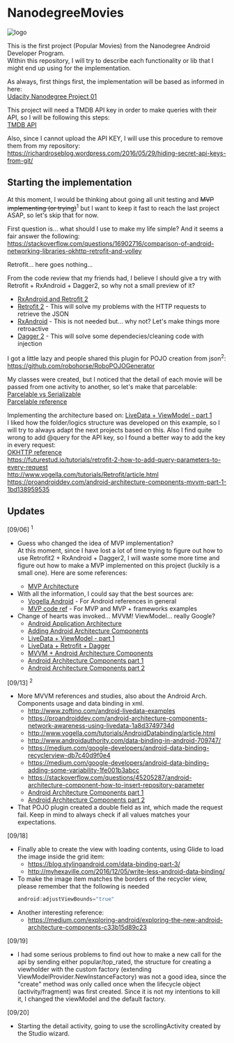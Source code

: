 # NanodegreeMovies

![logo][LOGO]<br>

This is the first project (Popular Movies) from the Nanodegree Android Developer Program.<br>
Within this repository, I will try to describe each functionality or lib that I might end up using for the implementation.

As always, first things first, the implementation will be based as informed in here:<br>
[Udacity Nanodegree Project 01][UDNANO]

This project will need a TMDB API key in order to make queries with their API, so I will be following this steps:<br>
[TMDB API][TMDBAPI]

Also, since I cannot upload the API KEY, I will use this procedure to remove them from my repository:<br>
https://richardroseblog.wordpress.com/2016/05/29/hiding-secret-api-keys-from-git/

## Starting the implementation

At this moment, I would be thinking about going all unit testing and ~~MVP implementing (or trying)~~<sup>1</sup> but I want to keep it fast to reach the last project ASAP, so let's skip that for now.

First question is... what should I use to make my life simple? And it seems a fair answer the following:<br>
https://stackoverflow.com/questions/16902716/comparison-of-android-networking-libraries-okhttp-retrofit-and-volley

Retrofit... here goes nothing...

From the code review that my friends had, I believe I should give a try with Retrofit + RxAndroid + Dagger2, so why not a small preview of it?
* [RxAndroid and Retrofit 2][RXNRTFT2]
* [Retrofit 2][RTFT2] - This will solve my problems with the HTTP requests to retrieve the JSON
* [RxAndroid][RXAND] - This is not needed but... why not? Let's make things more retroactive
* [Dagger 2][DGGR2] - This will solve some dependecies/cleaning code with injection

I got a little lazy and people shared this plugin for POJO creation from json<sup>2</sup>:<br>
https://github.com/robohorse/RoboPOJOGenerator

My classes were created, but I noticed that the detail of each movie will be passed from one activity to another, so let's make that parcelable:<br>
[Parcelable vs Serializable][PCLBXSRLB]<br>
[Parcelable reference][PCLB]

Implementing the architecture based on: [LiveData + ViewModel - part 1][LVDTVMP1]<br>
I liked how the folder/logics structure was developed on this example, so I will try to always adapt the next projects based on this. Also I find quite wrong to add @query for the API key, so I found a better way to add the key in every request:<br>
[OKHTTP reference][OKHTTP]<br>
https://futurestud.io/tutorials/retrofit-2-how-to-add-query-parameters-to-every-request<br>
http://www.vogella.com/tutorials/Retrofit/article.html<br>
https://proandroiddev.com/android-architecture-components-mvvm-part-1-1bd138959535

## Updates

[09/06] <sup>1</sup>
* Guess who changed the idea of MVP implementation?<br>
<tab>At this moment, since I have lost a lot of time trying to figure out how to use Retrofit2 + RxAndroid + Dagger2, I will waste some more time and figure out how to make a MVP implemented on this project (luckily is a small one).
Here are some references:
  * [MVP Architecture][MVPARCH]
* With all the information, I could say that the best sources are:
  * [Vogella Android][VOGAND] - For Android references in general
  * [MVP code ref][MVPCODEREF] - For MVP and MVP + frameworks examples
* Change of hearts was invoked... MVVM! ViewModel... really Google?
  * [Android Application Architecture][ANDAPPARCH]
  * [Adding Android Architecture Components][ADDAAC]
  * [LiveData + ViewModel - part 1][LVDTVMP1]
  * [LiveData + Retrofit + Dagger][LVDTRTFTDG]
  * [MVVM + Android Architecture Components][MVVMAAC]
  * [Android Architecture Components part 1][AACP1]
  * [Android Architecture Components part 2][AACP2]

[09/13] <sup>2</sup>
* More MVVM references and studies, also about the Android Arch. Components usage and data binding in xml.
  * http://www.zoftino.com/android-livedata-examples<br>
  * https://proandroiddev.com/android-architecture-components-network-awareness-using-livedata-1a8d3749734d<br>
  * http://www.vogella.com/tutorials/AndroidDatabinding/article.html<br>
  * http://www.androidauthority.com/data-binding-in-android-709747/<br>
  * https://medium.com/google-developers/android-data-binding-recyclerview-db7c40d9f0e4<br>
  * https://medium.com/google-developers/android-data-binding-adding-some-variability-1fe001b3abcc<br>
  * https://stackoverflow.com/questions/45205287/android-architecture-component-how-to-insert-repository-parameter<br>
  * [Android Architecture Components part 1][AACP1]<br>
  * [Android Architecture Components part 2][AACP2]
* That POJO plugin created a double field as int, which made the request fail. Keep in mind to always check if all values matches your expectations.

[09/18]
* Finally able to create the view with loading contents, using Glide to load the image inside the grid item:<br>
  * https://blog.stylingandroid.com/data-binding-part-3/
  * http://myhexaville.com/2016/12/05/write-less-android-data-binding/
* To make the image item matches the borders of the recycler view, please remember that the following is needed<br>
  ```java
  android:adjustViewBounds="true"
  ```
* Another interesting reference:<br>
  * https://medium.com/exploring-android/exploring-the-new-android-architecture-components-c33b15d89c23

[09/19]
* I had some serious problems to find out how to make a new call for the api by sending either popular/top_rated, the structure for creating a viewholder with the custom factory (extending ViewModelProvider.NewInstanceFactory) was not a good idea, since the "create" method was only called once when the lifecycle object (activity/fragment) was first created. Since it is not my intentions to kill it, I changed the viewModel and the default factory. 

[09/20]
* Starting the detail activity, going to use the scrollingActivity created by the Studio wizard.


[ADDAAC]:<https://developer.android.com/topic/libraries/architecture/adding-components.html>
[OKHTTP]:<http://square.github.io/okhttp/>
[LOGO]:<https://is1-ssl.mzstatic.com/image/thumb/Purple111/v4/d9/d9/95/d9d995d3-e69b-1cce-3b29-68f2c8870b85/source/256x256bb.jpg>
[UDNANO]:<https://docs.google.com/document/d/1ZlN1fUsCSKuInLECcJkslIqvpKlP7jWL2TP9m6UiA6I/pub?embedded=true>
[TMDBAPI]:<https://developers.themoviedb.org/3/getting-started>
[RXNRTFT2]:<https://medium.freecodecamp.org/rxandroid-and-retrofit-2-0-66dc52725fff>
[RTFT2]:<http://square.github.io/retrofit/>
[RXAND]:<https://github.com/ReactiveX/RxAndroid>
[DGGR2]:<http://www.vogella.com/tutorials/Dagger/article.html>
[PCLBXSRLB]:<https://android.jlelse.eu/parcelable-vs-serializable-6a2556d51538>
[PCLB]:<https://developer.android.com/reference/android/os/Parcelable.html>
[MVPARCH]:<http://www.vogella.com/tutorials/AndroidArchitecture/article.html>
[MVPCODEREF]:<https://github.com/googlesamples/android-architecture>
[VOGAND]:<http://www.vogella.com/tutorials/android.html>
[ANDAPPARCH]:<https://developer.android.com/topic/libraries/architecture/guide.html>
[LVDTVMP1]:<https://proandroiddev.com/mvvm-architecture-viewmodel-and-livedata-part-1-604f50cda1>
[LVDTRTFTDG]:<https://proandroiddev.com/mvvm-architecture-using-livedata-rxjava-and-new-dagger-android-injection-639837b1eb6c>
[MVVMAAC]:<https://android.jlelse.eu/android-architecture-components-now-with-100-more-mvvm-11629a630125>
[AACP1]:<https://riggaroo.co.za/android-architecture-components-looking-room-livedata-part-1/>
[AACP2]:<https://riggaroo.co.za/android-architecture-components-looking-viewmodels-part-2/>
[RDMEHELP1]:<https://github.com/adam-p/markdown-here/wiki/Markdown-Cheatsheet>
[RDMEHELP2]:<https://github.com/tchapi/markdown-cheatsheet/blob/master/README.md>
